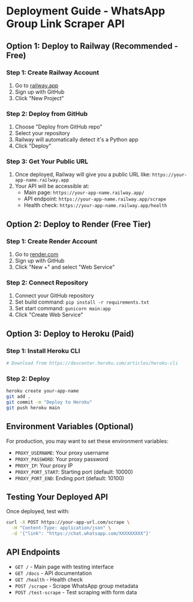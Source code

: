 # Deployment Guide - WhatsApp Group Link Scraper API

## Option 1: Deploy to Railway (Recommended - Free)

### Step 1: Create Railway Account
1. Go to [railway.app](https://railway.app)
2. Sign up with GitHub
3. Click "New Project"

### Step 2: Deploy from GitHub
1. Choose "Deploy from GitHub repo"
2. Select your repository
3. Railway will automatically detect it's a Python app
4. Click "Deploy"

### Step 3: Get Your Public URL
1. Once deployed, Railway will give you a public URL like: `https://your-app-name.railway.app`
2. Your API will be accessible at:
   - Main page: `https://your-app-name.railway.app/`
   - API endpoint: `https://your-app-name.railway.app/scrape`
   - Health check: `https://your-app-name.railway.app/health`

## Option 2: Deploy to Render (Free Tier)

### Step 1: Create Render Account
1. Go to [render.com](https://render.com)
2. Sign up with GitHub
3. Click "New +" and select "Web Service"

### Step 2: Connect Repository
1. Connect your GitHub repository
2. Set build command: `pip install -r requirements.txt`
3. Set start command: `gunicorn main:app`
4. Click "Create Web Service"

## Option 3: Deploy to Heroku (Paid)

### Step 1: Install Heroku CLI
```bash
# Download from https://devcenter.heroku.com/articles/heroku-cli
```

### Step 2: Deploy
```bash
heroku create your-app-name
git add .
git commit -m "Deploy to Heroku"
git push heroku main
```

## Environment Variables (Optional)

For production, you may want to set these environment variables:
- `PROXY_USERNAME`: Your proxy username
- `PROXY_PASSWORD`: Your proxy password
- `PROXY_IP`: Your proxy IP
- `PROXY_PORT_START`: Starting port (default: 10000)
- `PROXY_PORT_END`: Ending port (default: 10100)

## Testing Your Deployed API

Once deployed, test with:
```bash
curl -X POST https://your-app-url.com/scrape \
  -H "Content-Type: application/json" \
  -d '{"link": "https://chat.whatsapp.com/XXXXXXXXX"}'
```

## API Endpoints

- `GET /` - Main page with testing interface
- `GET /docs` - API documentation
- `GET /health` - Health check
- `POST /scrape` - Scrape WhatsApp group metadata
- `POST /test-scrape` - Test scraping with form data 